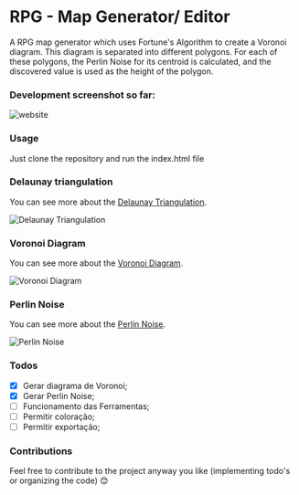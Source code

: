 # RPG - Map Generator/ Editor

A RPG map generator which uses Fortune's Algorithm to create a Voronoi diagram. This diagram is separated into different polygons. For each of these polygons, the Perlin Noise for its centroid is calculated, and the discovered value is used as the height of the polygon.

### Development screenshot so far:

![website](https://i.ibb.co/3RVPzCK/Captura-de-tela-2021-09-21-141910.png)

### Usage
Just clone the repository and run the index.html file

### Delaunay triangulation
You can see more about the [Delaunay Triangulation](https://en.wikipedia.org/wiki/Delaunay_triangulation).

![Delaunay Triangulation](https://upload.wikimedia.org/wikipedia/commons/thumb/d/db/Delaunay_circumcircles_vectorial.svg/420px-Delaunay_circumcircles_vectorial.svg.png)

### Voronoi Diagram
You can see more about the [Voronoi Diagram](https://pt.wikipedia.org/wiki/Diagrama_de_Voronoy).

![Voronoi Diagram](https://www.researchgate.net/profile/Pavel-Bleher/publication/220066380/figure/fig1/AS:305984464539648@1449963789199/An-example-of-a-Voronoi-diagram.png)

### Perlin Noise
You can see more about the [Perlin Noise](https://en.wikipedia.org/wiki/Perlin_noise).

![Perlin Noise](https://i.pinimg.com/originals/c9/a7/b0/c9a7b07d77c3f41b259105db9099a991.png)
### Todos
- [X] Gerar diagrama de Voronoi;
- [X] Gerar Perlin Noise;
- [ ] Funcionamento das Ferramentas;
- [ ] Permitir coloração;
- [ ] Permitir exportação;

### Contributions
Feel free to contribute to the project anyway you like (implementing todo's or organizing the code) 😊

